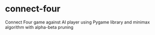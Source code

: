 # connect-four
Connect Four game against AI player using Pygame library and minimax algorithm with alpha-beta pruning
